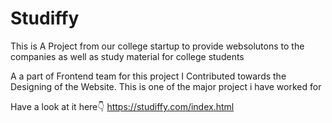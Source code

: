# Studiffy

This is A Project from our college startup to provide websolutons to the companies as well as study material for college students

A a part of Frontend team for this project I Contributed towards the Designing of the Website.
This is one of the major project i have worked for

Have a look at it here👇
https://studiffy.com/index.html
